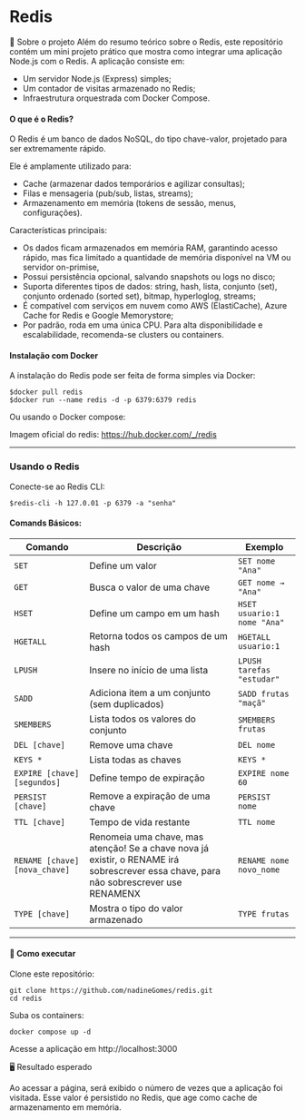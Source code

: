 # Redis
📌 Sobre o projeto
Além do resumo teórico sobre o Redis, este repositório contém um mini projeto prático que mostra como integrar uma aplicação Node.js com o Redis.
A aplicação consiste em:
- Um servidor Node.js (Express) simples;
- Um contador de visitas armazenado no Redis;
- Infraestrutura orquestrada com Docker Compose.

#### O que é o Redis?
O Redis é um banco de dados NoSQL, do tipo chave-valor, projetado para ser extremamente rápido.

Ele é amplamente utilizado para:

- Cache (armazenar dados temporários e agilizar consultas);
- Filas e mensageria (pub/sub, listas, streams);
- Armazenamento em memória (tokens de sessão, menus, configurações).

Características principais:

- Os dados ficam armazenados em memória RAM, garantindo acesso rápido, mas fica limitado a quantidade de memória disponível na VM ou servidor on-primise,
- Possui persistência opcional, salvando snapshots ou logs no disco;
- Suporta diferentes tipos de dados: string, hash, lista, conjunto (set), conjunto ordenado (sorted set), bitmap, hyperloglog, streams;
- É compatível com serviços em nuvem como AWS (ElastiCache), Azure Cache for Redis e Google Memorystore;
- Por padrão, roda em uma única CPU. Para alta disponibilidade e escalabilidade, recomenda-se clusters ou containers.


#### Instalação com Docker
A instalação do Redis pode ser feita de forma simples via Docker:


```
$docker pull redis
$docker run --name redis -d -p 6379:6379 redis
```
Ou usando o Docker compose:

Imagem oficial do redis: https://hub.docker.com/_/redis

---

### Usando o Redis

Conecte-se ao Redis CLI:
```
$redis-cli -h 127.0.01 -p 6379 -a "senha"
```
#### Comands Básicos:
| Comando | Descrição | Exemplo |
|---------|-----------|---------|
| `SET` | Define um valor | `SET nome "Ana"` |
| `GET` | Busca o valor de uma chave | `GET nome → "Ana"` |
| `HSET` | Define um campo em um hash | `HSET usuario:1 nome "Ana"` |
| `HGETALL` | Retorna todos os campos de um hash | `HGETALL usuario:1` |
| `LPUSH` | Insere no início de uma lista | `LPUSH tarefas "estudar"` |
| `SADD` | Adiciona item a um conjunto (sem duplicados) | `SADD frutas "maçã"` |
| `SMEMBERS` | Lista todos os valores do conjunto | `SMEMBERS frutas` |
| `DEL [chave]` | Remove uma chave | `DEL nome` |
| `KEYS *` | Lista todas as chaves | `KEYS *` |
| `EXPIRE [chave] [segundos]` | Define tempo de expiração | `EXPIRE nome 60` |
| `PERSIST [chave]` | Remove a expiração de uma chave | `PERSIST nome` |
| `TTL [chave]` | Tempo de vida restante | `TTL nome` |
| `RENAME [chave] [nova_chave]` | Renomeia uma chave, mas atenção! Se a chave nova já existir, o RENAME irá sobrescrever essa chave, para não sobrescrever use RENAMENX | `RENAME nome novo_nome` |
| `TYPE [chave]` | Mostra o tipo do valor armazenado | `TYPE frutas` |

---

#### 🔧 Como executar

Clone este repositório:
```
git clone https://github.com/nadineGomes/redis.git
cd redis
```

Suba os containers:
```
docker compose up -d
```

Acesse a aplicação em http://localhost:3000

🖥️ Resultado esperado

Ao acessar a página, será exibido o número de vezes que a aplicação foi visitada.
Esse valor é persistido no Redis, que age como cache de armazenamento em memória.
